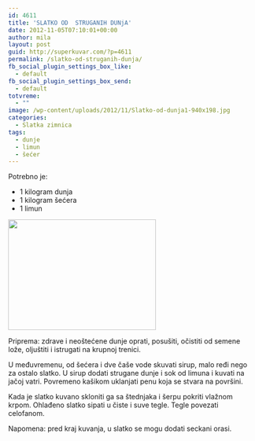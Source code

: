 ```yaml
---
id: 4611
title: 'SLATKO OD  STRUGANIH DUNjA'
date: 2012-11-05T07:10:01+00:00
author: mila
layout: post
guid: http://superkuvar.com/?p=4611
permalink: /slatko-od-struganih-dunja/
fb_social_plugin_settings_box_like:
  - default
fb_social_plugin_settings_box_send:
  - default
totvreme:
  - ""
image: /wp-content/uploads/2012/11/Slatko-od-dunja1-940x198.jpg
categories:
  - Slatka zimnica
tags:
  - dunje
  - limun
  - šećer
---
```

Potrebno je:

  * 1 kilogram dunja
  * 1 kilogram šećera
  * 1 limun

<img class="alignnone size-medium wp-image-4628" title="Slatko od dunja" src="//superkuvar.com/wp-content/uploads/2012/11/Slatko-od-dunja1-300x225.jpg" alt="" width="300" height="225" /> 

Priprema: zdrave i neoštećene dunje oprati, posušiti, očistiti od semene lože, oljuštiti i istrugati na krupnoj trenici.

U međuvremenu, od šećera i dve čaše vode skuvati sirup, malo ređi nego za ostalo slatko. U sirup dodati strugane dunje i sok od limuna i kuvati na jačoj vatri. Povremeno kašikom uklanjati penu koja se stvara na površini.

Kada je slatko kuvano skloniti ga sa štednjaka i šerpu pokriti vlažnom krpom. Ohlađeno slatko sipati u čiste i suve tegle. Tegle povezati celofanom.

Napomena: pred kraj kuvanja, u slatko se mogu dodati seckani orasi.